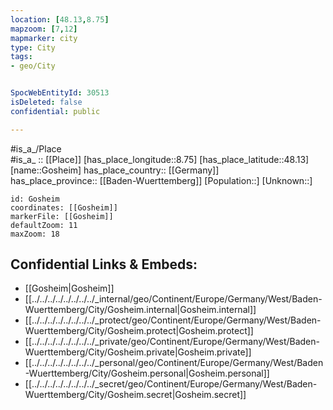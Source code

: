 ```yaml
---
location: [48.13,8.75] 
mapzoom: [7,12] 
mapmarker: city 
type: City
tags:
- geo/City


SpocWebEntityId: 30513
isDeleted: false
confidential: public

---
```

#is_a_/Place  
#is_a_ :: [[Place]] 
[has_place_longitude::8.75] 
[has_place_latitude::48.13] 
[name::Gosheim] 
has_place_country:: [[Germany]]  
has_place_province:: [[Baden-Wuerttemberg]] 
[Population::] 
[Unknown::] 


```leaflet
id: Gosheim
coordinates: [[Gosheim]] 
markerFile: [[Gosheim]] 
defaultZoom: 11 
maxZoom: 18
```


## Confidential Links & Embeds: 
- [[Gosheim|Gosheim]]  
- [[../../../../../../../../_internal/geo/Continent/Europe/Germany/West/Baden-Wuerttemberg/City/Gosheim.internal|Gosheim.internal]] 
- [[../../../../../../../../_protect/geo/Continent/Europe/Germany/West/Baden-Wuerttemberg/City/Gosheim.protect|Gosheim.protect]] 
- [[../../../../../../../../_private/geo/Continent/Europe/Germany/West/Baden-Wuerttemberg/City/Gosheim.private|Gosheim.private]] 
- [[../../../../../../../../_personal/geo/Continent/Europe/Germany/West/Baden-Wuerttemberg/City/Gosheim.personal|Gosheim.personal]] 
- [[../../../../../../../../_secret/geo/Continent/Europe/Germany/West/Baden-Wuerttemberg/City/Gosheim.secret|Gosheim.secret]] 
